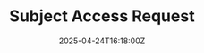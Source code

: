 ---
title: Subject Access Request
linkTitle: Subject Access Request
date: '2025-04-24T16:18:00Z'
weight: 1
description: No content
draft: false
ref: subject-access-request
---